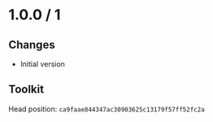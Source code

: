 # 1.0.0 / 1

## Changes

- Initial version

## Toolkit

Head position: `ca9faae844347ac30903625c13179f57ff52fc2a`
